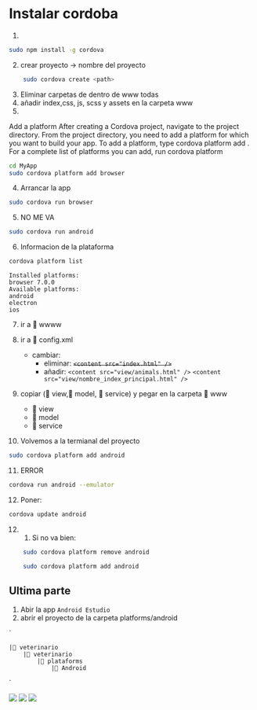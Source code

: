 # Instalar cordoba

1. 
```bash
sudo npm install -g cordova
```

2. crear proyecto <path> -> nombre del proyecto
```bash
    sudo cordova create <path> 
```

3. Eliminar carpetas de dentro de www todas
4. añadir index,css, js, scss y assets en la carpeta www 
5. 
Add a platform
After creating a Cordova project, navigate to the project directory. From the project directory, you need to add a platform for which you want to build your app.
To add a platform, type cordova platform add <platform name>.
For a complete list of platforms you can add, run cordova platform

```bash
cd MyApp 
sudo cordova platform add browser
```

4. Arrancar la app 
```bash
sudo cordova run browser
```

5. NO ME VA 
```bash
sudo cordova run android 
```

6. Informacion de la plataforma
```bash
cordova platform list
```
    Installed platforms:
    browser 7.0.0
    Available platforms:
    android
    electron
    ios

7. ir a 📂 wwww
8. ir a 📄 config.xml 
    - cambiar: 
        - eliminar: 
            ~~`<content src="index.html" />`~~ 
        - añadir:
            `<content src="view/animals.html" />` 
            `<content src="view/nombre_index_principal.html" />` 
9. copiar (📂 view,📂 model, 📂 service) y pegar en la carpeta 📂 www 
   -  📂 view
   -  📂 model
   -  📂 service 


10. Volvemos a la termianal del proyecto 
```bash
sudo cordova platform add android
```
11. ERROR
```bash
cordova run android --emulator 
```

12. Poner: 
```bash
cordova update android 
```
12. 1. Si no va bien: 
```bash
    sudo cordova platform remove android
```

```bash
    sudo cordova platform add android
```
## Ultima parte 

1.  Abir la app `Android Estudio`
2.  abrir el proyecto de la carpeta platforms/android

`

    |📂 veterinario 
        |📂 veterinario 
            |📂 plataforms 
                |📂 Android
`

![](/img/1.png)
![](/img/2.png)
![](/img/3.png)